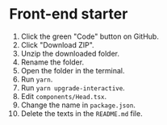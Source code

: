 # Front-end starter

1. Click the green "Code" button on GitHub.
1. Click "Download ZIP".
1. Unzip the downloaded folder.
1. Rename the folder.
1. Open the folder in the terminal.
1. Run `yarn`.
1. Run `yarn upgrade-interactive`.
1. Edit `components/Head.tsx`.
1. Change the name in `package.json`.
1. Delete the texts in the `README.md` file.
